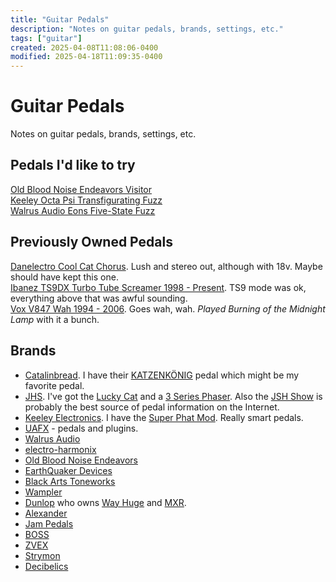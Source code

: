 ```yaml
---
title: "Guitar Pedals"
description: "Notes on guitar pedals, brands, settings, etc."
tags: ["guitar"]
created: 2025-04-08T11:08:06-0400
modified: 2025-04-18T11:09:35-0400
---
```

# Guitar Pedals

Notes on guitar pedals, brands, settings, etc.

## Pedals I'd like to try

[Old Blood Noise Endeavors Visitor](https://oldbloodnoise.com/pedals/p/visitor-parallel-multi-modulator)  
[Keeley Octa Psi Transfigurating Fuzz](https://reverb.com/p/keeley-octa-psi-transfigurating-fuzz)  
[Walrus Audio Eons Five-State Fuzz](https://reverb.com/p/walrus-audio-eons-five-state-fuzz)

## Previously Owned Pedals

[Danelectro Cool Cat Chorus](https://reverb.com/p/danelectro-cool-cat-chorus). Lush and stereo out, although with 18v. Maybe should have kept this one.  
[Ibanez TS9DX Turbo Tube Screamer 1998 - Present](https://reverb.com/p/ibanez-ts-9dx-1998-present). TS9 mode was ok, everything above that was awful sounding.  
[Vox V847 Wah 1994 - 2006](https://reverb.com/p/vox-v847-wah-1994-2006). Goes wah, wah. _Played Burning of the Midnight Lamp_ with it a bunch.

## Brands

*   [Catalinbread](https://catalinbread.com). I have their [KATZENKÖNIG](https://catalinbread.com/products/katzenkonig) pedal which might be my favorite pedal.
*   [JHS](https://jhspedals.info). I've got the [Lucky Cat](https://jhspedals.info/collections/discontinued-rare/products/lucky-cat-delay) and a [3 Series Phaser](https://jhspedals.info/collections/3-series/products/3-series-phaser). Also the [JSH Show](https://thejhsshow.com) is probably the best source of pedal information on the Internet.
*   [Keeley Electronics](https://robertkeeley.com). I have the [Super Phat Mod](https://robertkeeley.com/product/super-phat-mod/). Really smart pedals.
*   [UAFX](https://www.uaudio.com/guitar-pedals.html) - pedals and plugins.
*   [Walrus Audio](https://www.walrusaudio.com)
*   [electro-harmonix](https://www.ehx.com)
*   [Old Blood Noise Endeavors](https://oldbloodnoise.com)
*   [EarthQuaker Devices](https://www.earthquakerdevices.com)
*   [Black Arts Toneworks](https://www.blackartstoneworks.com/)
*   [Wampler](https://www.wamplerpedals.com)
*   [Dunlop](https://www.jimdunlop.com) who owns [Way Huge](http://wayhuge.com) and [MXR](https://www.jimdunlop.com/products/electronics/mxr/).
*   [Alexander](https://www.alexanderpedals.com)
*   [Jam Pedals](https://www.jampedals.com/)
*   [BOSS](https://www.boss.info/us/)
*   [ZVEX](https://www.zvex.com)
*   [Strymon](https://www.strymon.net)
*   [Decibelics](https://decibelics.com)